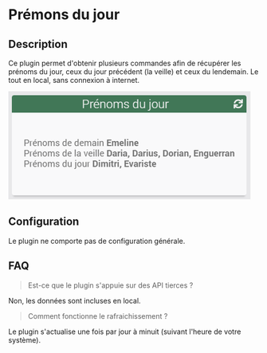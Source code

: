 # Prémons du jour

## Description

Ce plugin permet d'obtenir plusieurs commandes afin de récupérer les prénoms du jour, ceux du jour précédent (la veille) et ceux du lendemain.
Le tout en local, sans connexion à internet.

![Alt text](../images/img_rendu_namesoftheday.png "Rendu du plugin Prénoms du jour")

## Configuration

Le plugin ne comporte pas de configuration générale.

## FAQ

> Est-ce que le plugin s'appuie sur des API tierces ?

Non, les données sont incluses en local.

> Comment fonctionne le rafraichissement ?

Le plugin s'actualise une fois par jour à minuit (suivant l'heure de votre système).